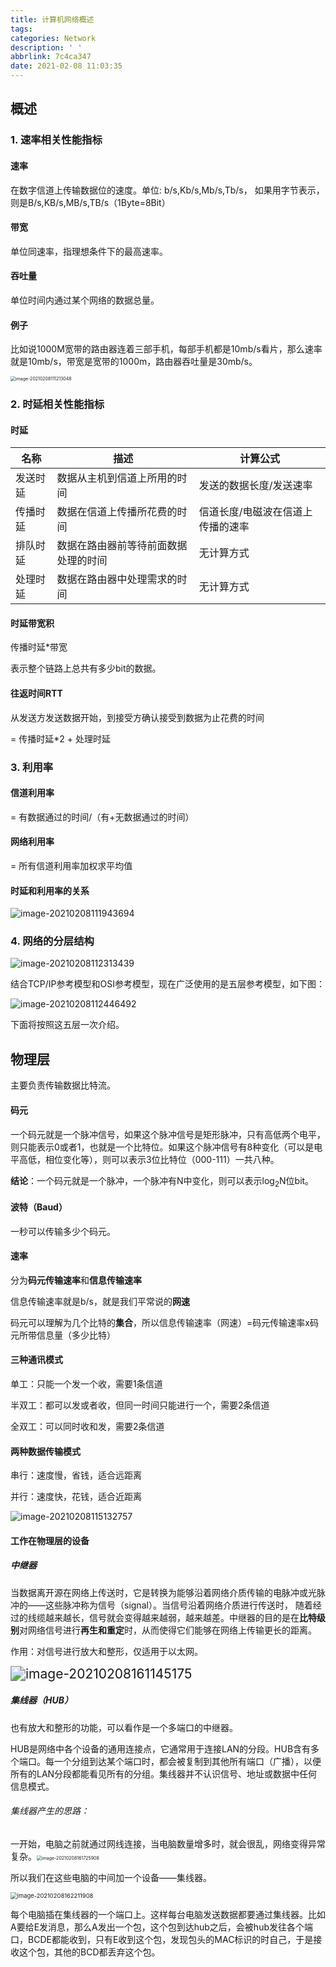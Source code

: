 ```yaml
---
title: 计算机网络概述
tags:
categories: Network
description: ' '
abbrlink: 7c4ca347
date: 2021-02-08 11:03:35
---
```


## 概述

### 1. 速率相关性能指标

#### 速率

在数字信道上传输数据位的速度。单位: b/s,Kb/s,Mb/s,Tb/s，
如果用字节表示，则是B/s,KB/s,MB/s,TB/s（1Byte=8Bit）

#### 带宽

单位同速率，指理想条件下的最高速率。

#### 吞吐量

单位时间内通过某个网络的数据总量。

#### 例子

比如说1000M宽带的路由器连着三部手机，每部手机都是10mb/s看片，那么速率就是10mb/s，带宽是宽带的1000m，路由器吞吐量是30mb/s。

<img src="network-intro/image-20210208111213048.png" alt="image-20210208111213048" style="zoom:50%;" />



### 2. 时延相关性能指标

#### 时延

| 名称     | 描述                                 | 计算公式                          |
| -------- | ------------------------------------ | --------------------------------- |
| 发送时延 | 数据从主机到信道上所用的时间         | 发送的数据长度/发送速率           |
| 传播时延 | 数据在信道上传播所花费的时间         | 信道长度/电磁波在信道上传播的速率 |
| 排队时延 | 数据在路由器前等待前面数据处理的时间 | 无计算方式                        |
| 处理时延 | 数据在路由器中处理需求的时间         | 无计算方式                        |

#### 时延带宽积

传播时延*带宽

表示整个链路上总共有多少bit的数据。

#### 往返时间RTT

从发送方发送数据开始，到接受方确认接受到数据为止花费的时间

= 传播时延*2 + 处理时延

### 3. 利用率

#### 信道利用率

=  有数据通过的时间/（有+无数据通过的时间）

#### 网络利用率

= 所有信道利用率加权求平均值

#### 时延和利用率的关系

<img src="network-intro/image-20210208111943694.png" alt="image-20210208111943694"/>



### 4. 网络的分层结构

![image-20210208112313439](network-intro/image-20210208112313439.png)

结合TCP/IP参考模型和OSI参考模型，现在广泛使用的是五层参考模型，如下图：

![image-20210208112446492](network-intro/image-20210208112446492.png)

下面将按照这五层一次介绍。

## 物理层

主要负责传输数据比特流。

#### 码元

一个码元就是一个脉冲信号，如果这个脉冲信号是矩形脉冲，只有高低两个电平，则只能表示0或者1，也就是一个比特位。如果这个脉冲信号有8种变化（可以是电平高低，相位变化等），则可以表示3位比特位（000-111）一共八种。

**结论**：一个码元就是一个脉冲，一个脉冲有N中变化，则可以表示log<sub>2</sub>N位bit。

#### 波特（Baud）

一秒可以传输多少个码元。

#### 速率

分为**码元传输速率**和**信息传输速率**

信息传输速率就是b/s，就是我们平常说的**网速**

码元可以理解为几个比特的**集合**，所以信息传输速率（网速）=码元传输速率x码元所带信息量（多少比特）

#### 三种通讯模式

单工：只能一个发一个收，需要1条信道

半双工：都可以发或者收，但同一时间只能进行一个，需要2条信道

全双工：可以同时收和发，需要2条信道

#### 两种数据传输模式

串行：速度慢，省钱，适合远距离 

并行：速度快，花钱，适合近距离

![image-20210208115132757](network-intro/image-20210208115132757.png)

#### 工作在物理层的设备

##### 中继器

当数据离开源在网络上传送时，它是转换为能够沿着网络介质传输的电脉冲或光脉冲的——这些脉冲称为信号（signal）。当信号沿着网络介质进行传送时， 随着经过的线缆越来越长，信号就会变得越来越弱，越来越差。中继器的目的是在**比特级别**对网络信号进行**再生和重定**时，从而使得它们能够在网络上传输更长的距离。

作用：对信号进行放大和整形，仅适用于以太网。

<img src="network-intro/image-20210208161145175.png" alt="image-20210208161145175" style="zoom:150%;" />

##### 集线器（HUB）

也有放大和整形的功能，可以看作是一个多端口的中继器。

HUB是网络中各个设备的通用连接点，它通常用于连接LAN的分段。HUB含有多个端口。每一个分组到达某个端口时，都会被复制到其他所有端口（广播），以便所有的LAN分段都能看见所有的分组。集线器并不认识信号、地址或数据中任何信息模式。

###### 集线器产生的思路：

一开始，电脑之前就通过网线连接，当电脑数量增多时，就会很乱，网络变得异常复杂。<img src="network-intro/image-20210208161725908.png" alt="image-20210208161725908" style="zoom:50%;" />

所以我们在这些电脑的中间加一个设备——集线器。

<img src="network-intro/image-20210208162211908.png" alt="image-20210208162211908" style="zoom:67%;" />



每个电脑插在集线器的一个端口上。这样每台电脑发送数据都要通过集线器。比如A要给E发消息，那么A发出一个包，这个包到达hub之后，会被hub发往各个端口，BCDE都能收到，只有E收到这个包，发现包头的MAC标识的时自己，于是接收这个包，其他的BCD都丢弃这个包。

















